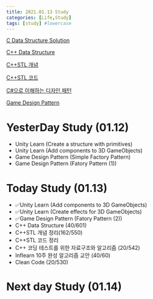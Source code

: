 ```yaml
---
title: 2021.01.13 Study
categories: [Life,Study]
tags: [study] #lowercase    
---
```



[C Data Structure Solution](https://calm-price-43a.notion.site/C-c4cb80a108c94bef8b202c0c7624ebfc) 

[C++ Data Structure](https://calm-price-43a.notion.site/C-47080a1873b54a3a8b6d89925d84e024)

[C++STL 개념](https://calm-price-43a.notion.site/C-STL-ab095ae38f8e4fcbad549aec64bb9ba6) 

[C++STL 코드](https://calm-price-43a.notion.site/C-STL-f016394a615d4abab4894264627aeb5c) 

[C#으로 이해하는 디자인 패턴](https://calm-price-43a.notion.site/C-fe83d437eee04341b345f9908fb66a23) 

[Game Design Pattern](https://github.com/Milk377/GameDesignPattern)





# YesterDay Study (01.12)
-  Unity Learn (Create a structure with primitives)
-  Unity Learn (Add components to 3D GameObjects)
-  Game Design Pattern (Simple Factory Pattern)
-  Game Design Pattern (Fatory Pattern (1)) 


# Today Study (01.13)
- ✅Unity Learn (Add components to 3D GameObjects)
- ✅Unity Learn (Create effects for 3D GameObjects)
- ✅Game Design Pattern (Fatory Pattern (2)) 
- C++ Data Structure (40/601) 
- C++STL 개념 정리(162/550) 
- C++STL 코드 정리
- C++ 코딩 테스트를 위한 자료구조와 알고리즘 (20/542) 
- Inflearn 10주 완성 알고리즘 교안 (40/60) 
- Clean Code (20/530) 

# Next day Study (01.14)
